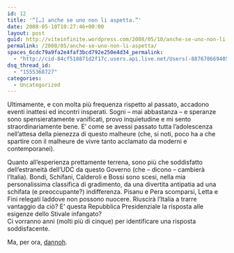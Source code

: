 ```yaml
---
id: 12
title: '“[…] anche se uno non li aspetta.”'
date: 2008-05-10T10:27:46+00:00
layout: post
guid: http://viteinfinite.wordpress.com/2008/05/10/anche-se-uno-non-li-aspetta
permalink: /2008/05/anche-se-uno-non-li-aspetta/
spaces_6cdc79a9fa2e4faf3bcd792e250e4d34_permalink:
  - "http://cid-84cf518871d2f17c.users.api.live.net/Users(-8876786694056906372)/Blogs('84CF518871D2F17C!102')/Entries('84CF518871D2F17C!257')?authkey=fENm43hoal0%24"
dsq_thread_id:
  - "1555368727"
categories:
  - Uncategorized
---
```

Ultimamente, e con molta più frequenza rispetto al passato, accadono eventi inattesi ed incontri insperati. Sogni – mai abbastanza – e speranze sono spensieratamente vanificati, provo inquietudine e mi sento straordinariamente bene. E’ come se avessi passato tutta l’adolescenza nell’attesa della pienezza di questo malheure (che, si noti, poco ha a che spartire con il malheure de vivre tanto acclamato da moderni e contemporanei). 
  
Quanto all’esperienza prettamente terrena, sono più che soddisfatto dell’estraneità dell’UDC da questo Governo (che – dicono – cambierà l’Italia). Bondi, Schifani, Calderoli e Bossi sono scesi, nella mia personalissima classifica di gradimento, da una divertita antipatia ad una schifata (e preoccupante?) indifferenza. Pisanu e Pera scomparsi, Letta e Fini relegati laddove non possono nuocere. Riuscirà l’Italia a trarre vantaggio da ciò? E’ questa Repubblica Presidenziale la risposta alle esigenze dello Stivale infangato? <br />Ci vorranno anni (molti più di cinque) per identificare una risposta soddisfacente.

Ma, per ora, <a href="http://www.dannoh.net">dannoh</a>.